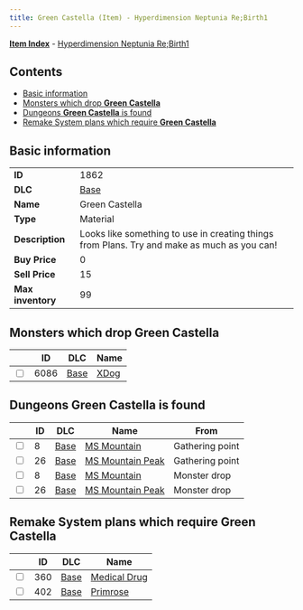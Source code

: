```yaml
---
title: Green Castella (Item) - Hyperdimension Neptunia Re;Birth1
---
```


[**Item Index**](/neptunia/rb1/item/index.html) - [Hyperdimension Neptunia Re;Birth1](/neptunia/rb1)

## Contents

- [Basic information](#basic-information)
- [Monsters which drop **Green Castella**](#monsters-which-drop-green-castella)
- [Dungeons **Green Castella** is found](#dungeons-green-castella-is-found)
- [Remake System plans which require **Green Castella**](#remake-system-plans-which-require-green-castella)

## Basic information

|   |   |
| -- | -- |
| **ID** | 1862 |
| **DLC** | [Base](/neptunia/rb1/dlc/1-base.html) |
| **Name** | Green Castella |
| **Type** | Material |
| **Description** | Looks like something to use in creating things from Plans. Try and make as much as you can! |
| **Buy Price** | 0 |
| **Sell Price** | 15 |
| **Max inventory** | 99 |


## Monsters which drop **Green Castella**

|    | ID | DLC | Name |
| -- | -- | --- | ---- |
| <input type="checkbox" id="rb1-monster-1-6086" class="trackbox" /> | 6086 | [Base](/neptunia/rb1/dlc/1-base.html) | [XDog](/neptunia/rb1/monster/1-6086-xdog.html) |


## Dungeons **Green Castella** is found

|    | ID | DLC | Name | From |
| -- | -- | --- | ---- | ---- |
| <input type="checkbox" id="rb1-dungeon-1-8" class="trackbox" /> | 8 | [Base](/neptunia/rb1/dlc/1-base.html) | [MS Mountain](/neptunia/rb1/dungeon/1-8-ms-mountain.html) | Gathering point |
| <input type="checkbox" id="rb1-dungeon-1-26" class="trackbox" /> | 26 | [Base](/neptunia/rb1/dlc/1-base.html) | [MS Mountain Peak](/neptunia/rb1/dungeon/1-26-ms-mountain-peak.html) | Gathering point |
| <input type="checkbox" id="rb1-dungeon-1-8" class="trackbox" /> | 8 | [Base](/neptunia/rb1/dlc/1-base.html) | [MS Mountain](/neptunia/rb1/dungeon/1-8-ms-mountain.html) | Monster drop |
| <input type="checkbox" id="rb1-dungeon-1-26" class="trackbox" /> | 26 | [Base](/neptunia/rb1/dlc/1-base.html) | [MS Mountain Peak](/neptunia/rb1/dungeon/1-26-ms-mountain-peak.html) | Monster drop |


## Remake System plans which require **Green Castella**

|    | ID | DLC | Name |
| -- | -- | --- | ---- |
| <input type="checkbox" id="rb1-quest-1-360" class="trackbox" /> | 360 | [Base](/neptunia/rb1/dlc/1-base.html) | [Medical Drug](/neptunia/rb1/quest/1-360-medical-drug.html) |
| <input type="checkbox" id="rb1-quest-1-402" class="trackbox" /> | 402 | [Base](/neptunia/rb1/dlc/1-base.html) | [Primrose](/neptunia/rb1/quest/1-402-primrose.html) |
